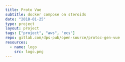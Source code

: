 ```yaml
---
title: Proto Vue
subtitle: docker compose on steroids
date: "2018-01-25"
type: project
layout: project
tags: ["project", "aws", "ecs"]
repo: gitlab.com/dps-pub/open-source/protoc-gen-vue
resources:
  - name: logo
    src: logo.png
---
```

